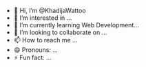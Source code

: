- 👋 Hi, I’m @KhadijaWattoo
- 👀 I’m interested in ...
- 🌱 I’m currently learning Web Development...
- 💞️ I’m looking to collaborate on ...
- 📫 How to reach me ...
- 😄 Pronouns: ...
- ⚡ Fun fact: ...

<!---
KhadijaWattoo/KhadijaWattoo is a ✨ special ✨ repository because its `README.md` (this file) appears on your GitHub profile.
You can click the Preview link to take a look at your changes.
--->
